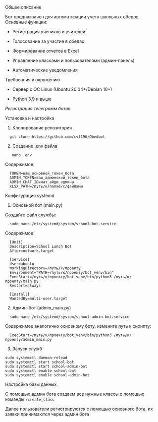 Общее описание

Бот предназначен для автоматизации учета школьных обедов. Основные функции:

- Регистрация учеников и учителей

- Голосование за участие в обедах

- Формирование отчетов в Excel

- Управление классами и пользователями (админ-панель)

- Автоматические уведомления


Требования к окружению

 - Сервер с ОС Linux (Ubuntu 20.04+/Debian 10+)

 - Python 3.9 и выше

*Регистрация телеграмм ботов* 



Установка и настройка
1. Клонирование репозитория
````
  git clone https://github.com/cvl196/Obedbot
````
2. Создание .env файла
````
   nano .env
````
Содержимое:
````
  TOKEN=ваш_основной_токен_бота
  ADMIN_TOKEN=ваш_админский_токен_бота
  ADMIN_CHAT_ID=чат_айди_админа
  XLSX_PATH=/путь/к/папке/с/файлами
````
Конфигурация systemd
1. Основной бот (main.py)

Создайте файл службы:
````
  sudo nano /etc/systemd/system/school-bot.service
````
Содержимое:
````
  [Unit]
  Description=School Lunch Bot
  After=network.target
  
  [Service]
  User=ubuntu
  WorkingDirectory=/путь/к/проекту
  Environment="PATH=/путь/к/проекту/bot_venv/bin"
  ExecStart=/путь/к/проекту/bot_venv/bin/python3 /путь/к/проекту/main.py
  Restart=always
  
  [Install]
  WantedBy=multi-user.target
````
2. Админ-бот (admin_main.py)
````
  sudo nano /etc/systemd/system/school-admin-bot.service
````
Содержимое аналогично основному боту, измените путь к скрипту:
````
  ExecStart=/путь/к/проекту/bot_venv/bin/python3 /путь/к/проекту/admin_main.py
````
3. Запуск служб
````
sudo systemctl daemon-reload
sudo systemctl start school-bot
sudo systemctl start school-admin-bot
sudo systemctl enable school-bot
sudo systemctl enable school-admin-bot
````

Настройка базы данных

С помощью админ бота создаем все нужные классы с помощью команды 
````/create_class````

Далее пользователи регистрируются с помощью основного бота, их заявки принимаются через админ бота




